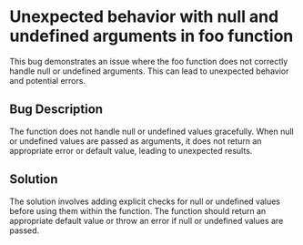 # Unexpected behavior with null and undefined arguments in foo function
This bug demonstrates an issue where the foo function does not correctly handle null or undefined arguments. This can lead to unexpected behavior and potential errors.

## Bug Description
The function does not handle null or undefined values gracefully.  When null or undefined values are passed as arguments, it does not return an appropriate error or default value, leading to unexpected results.

## Solution
The solution involves adding explicit checks for null or undefined values before using them within the function. The function should return an appropriate default value or throw an error if null or undefined values are passed.